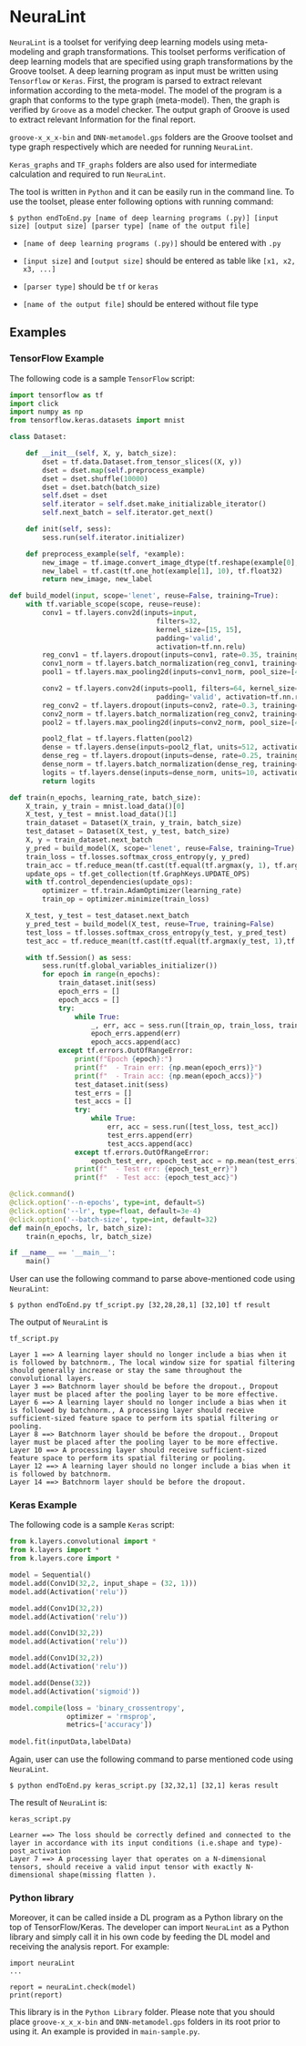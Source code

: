 # NeuraLint

`NeuraLint` is a toolset for verifying deep learning models using meta-modeling and graph transformations.
This toolset performs verification of deep learning models that are specified using graph transformations by the Groove toolset.
A deep learning program as input must be written using `Tensorflow` or `Keras`. First, the program is parsed to extract relevant information according to the meta-model. The model of the program is a graph that conforms to the type graph (meta-model). Then, the graph is verified by `Groove` as a model checker. The output graph of Groove is used to extract relevant Information for the final report.

`groove-x_x_x-bin` and `DNN-metamodel.gps` folders are the Groove toolset and type graph respectively which are needed for running `NeuraLint`.

`Keras_graphs` and `TF_graphs` folders are also used for intermediate calculation and required to run `NeuraLint`.

The tool is written in `Python` and it can be easily run in the command line. To use the toolset, please enter following options with running command:

```
$ python endToEnd.py [name of deep learning programs (.py)] [input size] [output size] [parser type] [name of the output file]
```

- `[name of deep learning programs (.py)]` should be entered with `.py`

- `[input size]` and `[output size]` should be entered as table like `[x1, x2, x3, ...]`

- `[parser type]` should be `tf` or `keras`

- `[name of the output file]` should be entered without file type


## Examples
### TensorFlow Example

The following code is a sample `TensorFlow` script:
```python
import tensorflow as tf
import click
import numpy as np
from tensorflow.keras.datasets import mnist

class Dataset:

    def __init__(self, X, y, batch_size):
        dset = tf.data.Dataset.from_tensor_slices((X, y))
        dset = dset.map(self.preprocess_example)
        dset = dset.shuffle(10000)
        dset = dset.batch(batch_size)
        self.dset = dset 
        self.iterator = self.dset.make_initializable_iterator()
        self.next_batch = self.iterator.get_next()

    def init(self, sess):
        sess.run(self.iterator.initializer)

    def preprocess_example(self, *example):
        new_image = tf.image.convert_image_dtype(tf.reshape(example[0], [28, 28, 1]), tf.float32)
        new_label = tf.cast(tf.one_hot(example[1], 10), tf.float32)
        return new_image, new_label

def build_model(input, scope='lenet', reuse=False, training=True):
    with tf.variable_scope(scope, reuse=reuse):
        conv1 = tf.layers.conv2d(inputs=input,
                                    filters=32,
                                    kernel_size=[15, 15],
                                    padding='valid',
                                    activation=tf.nn.relu)
        reg_conv1 = tf.layers.dropout(inputs=conv1, rate=0.35, training=training)
        conv1_norm = tf.layers.batch_normalization(reg_conv1, training=training)
        pool1 = tf.layers.max_pooling2d(inputs=conv1_norm, pool_size=[4, 4], strides=2)

        conv2 = tf.layers.conv2d(inputs=pool1, filters=64, kernel_size=[7, 7],
                                    padding='valid', activation=tf.nn.relu)
        reg_conv2 = tf.layers.dropout(inputs=conv2, rate=0.3, training=training)
        conv2_norm = tf.layers.batch_normalization(reg_conv2, training=training)
        pool2 = tf.layers.max_pooling2d(inputs=conv2_norm, pool_size=[4, 4], strides=2)

        pool2_flat = tf.layers.flatten(pool2)
        dense = tf.layers.dense(inputs=pool2_flat, units=512, activation=tf.nn.relu)
        dense_reg = tf.layers.dropout(inputs=dense, rate=0.25, training=training)
        dense_norm = tf.layers.batch_normalization(dense_reg, training=training)
        logits = tf.layers.dense(inputs=dense_norm, units=10, activation=None)
        return logits

def train(n_epochs, learning_rate, batch_size):
    X_train, y_train = mnist.load_data()[0]
    X_test, y_test = mnist.load_data()[1]
    train_dataset = Dataset(X_train, y_train, batch_size)
    test_dataset = Dataset(X_test, y_test, batch_size)
    X, y = train_dataset.next_batch
    y_pred = build_model(X, scope='lenet', reuse=False, training=True)
    train_loss = tf.losses.softmax_cross_entropy(y, y_pred)
    train_acc = tf.reduce_mean(tf.cast(tf.equal(tf.argmax(y, 1), tf.argmax(y_pred, 1)), tf.float32))
    update_ops = tf.get_collection(tf.GraphKeys.UPDATE_OPS)
    with tf.control_dependencies(update_ops):
        optimizer = tf.train.AdamOptimizer(learning_rate)
        train_op = optimizer.minimize(train_loss)

    X_test, y_test = test_dataset.next_batch
    y_pred_test = build_model(X_test, reuse=True, training=False)
    test_loss = tf.losses.softmax_cross_entropy(y_test, y_pred_test)
    test_acc = tf.reduce_mean(tf.cast(tf.equal(tf.argmax(y_test, 1),tf.argmax(y_pred_test, 1)), tf.float32))

    with tf.Session() as sess:
        sess.run(tf.global_variables_initializer())
        for epoch in range(n_epochs):
            train_dataset.init(sess)
            epoch_errs = []
            epoch_accs = []
            try:
                while True:
                    _, err, acc = sess.run([train_op, train_loss, train_acc])
                    epoch_errs.append(err)
                    epoch_accs.append(acc)
            except tf.errors.OutOfRangeError:
                print(f"Epoch {epoch}:")
                print(f"  - Train err: {np.mean(epoch_errs)}")
                print(f"  - Train acc: {np.mean(epoch_accs)}")
                test_dataset.init(sess)
                test_errs = []
                test_accs = []
                try:
                    while True:
                        err, acc = sess.run([test_loss, test_acc])
                        test_errs.append(err)
                        test_accs.append(acc)
                except tf.errors.OutOfRangeError:
                    epoch_test_err, epoch_test_acc = np.mean(test_errs), np.mean(test_accs) 
                print(f"  - Test err: {epoch_test_err}")
                print(f"  - Test acc: {epoch_test_acc}")

@click.command()
@click.option('--n-epochs', type=int, default=5)
@click.option('--lr', type=float, default=3e-4)
@click.option('--batch-size', type=int, default=32)
def main(n_epochs, lr, batch_size):
    train(n_epochs, lr, batch_size)

if __name__ == '__main__':
    main()
```

User can use the following command to parse above-mentioned code using `NeuraLint`: 

```
$ python endToEnd.py tf_script.py [32,28,28,1] [32,10] tf result
```

The output of `NeuraLint` is

```
tf_script.py

Layer 1 ==> A learning layer should no longer include a bias when it is followed by batchnorm., The local window size for spatial filtering should generally increase or stay the same throughout the convolutional layers.
Layer 3 ==> Batchnorm layer should be before the dropout., Dropout layer must be placed after the pooling layer to be more effective.
Layer 6 ==> A learning layer should no longer include a bias when it is followed by batchnorm., A processing layer should receive sufficient-sized feature space to perform its spatial filtering or pooling.
Layer 8 ==> Batchnorm layer should be before the dropout., Dropout layer must be placed after the pooling layer to be more effective.
Layer 10 ==> A processing layer should receive sufficient-sized feature space to perform its spatial filtering or pooling.
Layer 12 ==> A learning layer should no longer include a bias when it is followed by batchnorm.
Layer 14 ==> Batchnorm layer should be before the dropout.
```
### Keras Example
The following code is a sample `Keras` script:

```python
from k.layers.convolutional import *
from k.layers import *
from k.layers.core import *

model = Sequential()
model.add(Conv1D(32,2, input_shape = (32, 1)))
model.add(Activation('relu'))

model.add(Conv1D(32,2))
model.add(Activation('relu'))

model.add(Conv1D(32,2))
model.add(Activation('relu'))

model.add(Conv1D(32,2))
model.add(Activation('relu'))

model.add(Dense(32))
model.add(Activation('sigmoid'))

model.compile(loss = 'binary_crossentropy',
              optimizer = 'rmsprop',
              metrics=['accuracy'])
              
model.fit(inputData,labelData)
```

Again, user can use the following command to parse mentioned code using `NeuraLint`. 

```
$ python endToEnd.py keras_script.py [32,32,1] [32,1] keras result
```

The result of `NeuraLint` is:

```
keras_script.py

Learner ==> The loss should be correctly defined and connected to the layer in accordance with its input conditions (i.e.shape and type)-post_activation
Layer 7 ==> A processing layer that operates on a N-dimensional tensors, should receive a valid input tensor with exactly N-dimensional shape(missing flatten ).
```

### Python library
Moreover, it can be called inside a DL program as a Python library on the top of TensorFlow/Keras. The developer can import `NeuraLint` as a Python library and simply call it in his own code by feeding the DL model and receiving the analysis report. For example:
```
import neuraLint
...

report = neuraLint.check(model)
print(report)
```
This library is in the `Python Library` folder. Please note that you should place `groove-x_x_x-bin` and `DNN-metamodel.gps` folders in its root prior to using it. An example is provided in `main-sample.py`.
